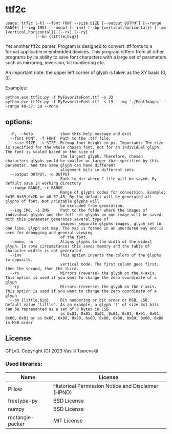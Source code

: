 
# ttf2c

~~~
usage: ttf2c [-h] --font FONT --size SIZE [--output OUTPUT] [--range RANGE] [--img IMG] [--mono] [--inv] [--bp {vertical,horizontal}] [--am {vertical,horizontal}] [--rx] [--ry]
             [--bn {little,big}]
~~~

Yet another ttf2c parser. Program is designed to convert .ttf fonts to a format applicable in embedded devices. This program differs from all other programs by its ability to save font characters with a large set of parameters such as mirroring, inversion, bit numbering etc.


An important note: the upper left corner of glyph is taken as the XY basis (0, 0).

Examples:
~~~
python.exe ttf2c.py -f MyFavoriteFont.ttf -s 33
python.exe ttf2c.py -f MyFavoriteFont.ttf -s 19 --img './FontImages' --range 48-57, 59 --mono
~~~



              
## options:
~~~
  -h, --help            show this help message and exit
  --font FONT, -f FONT  Path to the .ttf file.
  --size SIZE, -s SIZE  Bitmap font height in px. Important: The size is specified for the whole chosen font, not for an individual glyph. The font is scaled based on the size of  
                        the largest glyph. Therefore, chosen characters glyphs could be smaller or larger than specified by this parameter. And the same glyph can have different   
                        alignment bits in different sets.
  --output OUTPUT, -o OUTPUT
                        Path to dir where C file will be saved. By default save in working directory
  --range RANGE, -r RANGE
                        Range of glyphs codes for conversion. Example: 0x30-0x39,0x2D or 48-57,45. By the default will be generated all glyphs of font. Not printable glyphs will   
                        be excluded from generation.
  --img IMG, -i IMG     Path to the folder where the images of individual glyphs and the full set glyphs on one image will be saved. With this parameter generates several type of  
                        images: separate glyphs images, glyph set in one line, glyph set map. The map is formed in an unordered way and is used for debugging and general viewing   
                        of the font.
  --mono, -m            Aligns glyphs to the width of the widest glyph. In some circumstances this saves memory and the table of character widths is not generated.
  --inv                 This option inverts the colors of the glyphs to opposite.
                        vertical mode. The first column goes first, then the second, then the third.
  --rx                  Mirrors (reverse) the glyph on the X-axis. This option is used if you want to change the zero coordinate of a glyph
  --ry                  Mirrors (reverse) the glyph on the Y-axis. This option is used if you want to change the zero coordinate of a glyph
  --bn {little,big}     Bit numbering or bit order or MSB, LSB. Default value 'little'. As an example, a glyph '!' of size 8x1 bits can be represented as a set of 8 bytes in LSB   
                        as 0x01, 0x01, 0x01, 0x01, 0x01, 0x01, 0x01, 0x00, 0x01 or as 0x80, 0x80, 0x80, 0x80, 0x80, 0x80, 0x80, 0x00, 0x80 im MSB order
~~~

## License
GPLv3. Copyright (C) 2023  Vasilii Tsarevskii

### Used libraries:
|Name            |License|
|----------------|----------------------------------------------------|
| Pillow         | Historical Permission Notice and Disclaimer (HPND) |
| freetype-py    |BSD License |
|numpy           |BSD License |
|rectangle-packer|MIT License|
